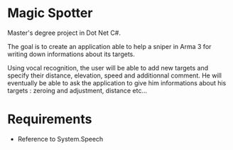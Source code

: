 # Magic Spotter #

Master's degree project in Dot Net C#.

The goal is to create an application able to help a sniper in Arma 3 for writing down informations about its targets.

Using vocal recognition, the user will be able to add new targets and specify their distance, elevation, speed and additionnal comment. 
He will eventually be able to ask the application to give him informations about his targets : zeroing and adjustment, distance etc...

# Requirements #

* Reference to System.Speech
